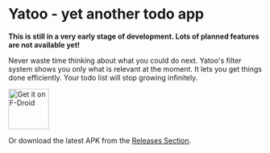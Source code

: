 # Yatoo - yet another todo app

**This is still in a very early stage of development. Lots of planned features are not available yet!**

Never waste time thinking about what you could do next. Yatoo's filter system shows you only what is relevant at the moment. It lets you get things done efficiently. Your todo list will stop growing infinitely.

[<img src="https://fdroid.gitlab.io/artwork/badge/get-it-on.png"
     alt="Get it on F-Droid"
     height="80">](https://f-droid.org/packages/com.paultirk.yatoo/)

Or download the latest APK from the [Releases Section](https://github.com/powerpaul17/yatoo/releases/latest).
